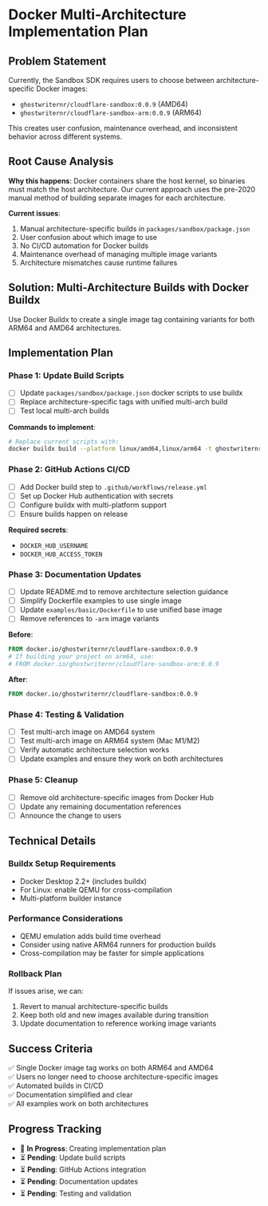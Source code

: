 # Docker Multi-Architecture Implementation Plan

## Problem Statement

Currently, the Sandbox SDK requires users to choose between architecture-specific Docker images:
- `ghostwriternr/cloudflare-sandbox:0.0.9` (AMD64)
- `ghostwriternr/cloudflare-sandbox-arm:0.0.9` (ARM64)

This creates user confusion, maintenance overhead, and inconsistent behavior across different systems.

## Root Cause Analysis

**Why this happens**: Docker containers share the host kernel, so binaries must match the host architecture. Our current approach uses the pre-2020 manual method of building separate images for each architecture.

**Current issues**:
1. Manual architecture-specific builds in `packages/sandbox/package.json`
2. User confusion about which image to use
3. No CI/CD automation for Docker builds
4. Maintenance overhead of managing multiple image variants
5. Architecture mismatches cause runtime failures

## Solution: Multi-Architecture Builds with Docker Buildx

Use Docker Buildx to create a single image tag containing variants for both ARM64 and AMD64 architectures.

## Implementation Plan

### Phase 1: Update Build Scripts
- [ ] Update `packages/sandbox/package.json` docker scripts to use buildx
- [ ] Replace architecture-specific tags with unified multi-arch build
- [ ] Test local multi-arch builds

**Commands to implement**:
```bash
# Replace current scripts with:
docker buildx build --platform linux/amd64,linux/arm64 -t ghostwriternr/cloudflare-sandbox:$npm_package_version --push .
```

### Phase 2: GitHub Actions CI/CD
- [ ] Add Docker build step to `.github/workflows/release.yml`
- [ ] Set up Docker Hub authentication with secrets
- [ ] Configure buildx with multi-platform support
- [ ] Ensure builds happen on release

**Required secrets**:
- `DOCKER_HUB_USERNAME`
- `DOCKER_HUB_ACCESS_TOKEN`

### Phase 3: Documentation Updates
- [ ] Update README.md to remove architecture selection guidance
- [ ] Simplify Dockerfile examples to use single image
- [ ] Update `examples/basic/Dockerfile` to use unified base image
- [ ] Remove references to `-arm` image variants

**Before**:
```dockerfile
FROM docker.io/ghostwriternr/cloudflare-sandbox:0.0.9
# If building your project on arm64, use:
# FROM docker.io/ghostwriternr/cloudflare-sandbox-arm:0.0.9
```

**After**:
```dockerfile
FROM docker.io/ghostwriternr/cloudflare-sandbox:0.0.9
```

### Phase 4: Testing & Validation
- [ ] Test multi-arch image on AMD64 system
- [ ] Test multi-arch image on ARM64 system (Mac M1/M2)
- [ ] Verify automatic architecture selection works
- [ ] Update examples and ensure they work on both architectures

### Phase 5: Cleanup
- [ ] Remove old architecture-specific images from Docker Hub
- [ ] Update any remaining documentation references
- [ ] Announce the change to users

## Technical Details

### Buildx Setup Requirements
- Docker Desktop 2.2+ (includes buildx)
- For Linux: enable QEMU for cross-compilation
- Multi-platform builder instance

### Performance Considerations
- QEMU emulation adds build time overhead
- Consider using native ARM64 runners for production builds
- Cross-compilation may be faster for simple applications

### Rollback Plan
If issues arise, we can:
1. Revert to manual architecture-specific builds
2. Keep both old and new images available during transition
3. Update documentation to reference working image variants

## Success Criteria

✅ Single Docker image tag works on both ARM64 and AMD64  
✅ Users no longer need to choose architecture-specific images  
✅ Automated builds in CI/CD  
✅ Documentation simplified and clear  
✅ All examples work on both architectures  

## Progress Tracking

- 🚧 **In Progress**: Creating implementation plan
- ⏳ **Pending**: Update build scripts
- ⏳ **Pending**: GitHub Actions integration
- ⏳ **Pending**: Documentation updates
- ⏳ **Pending**: Testing and validation